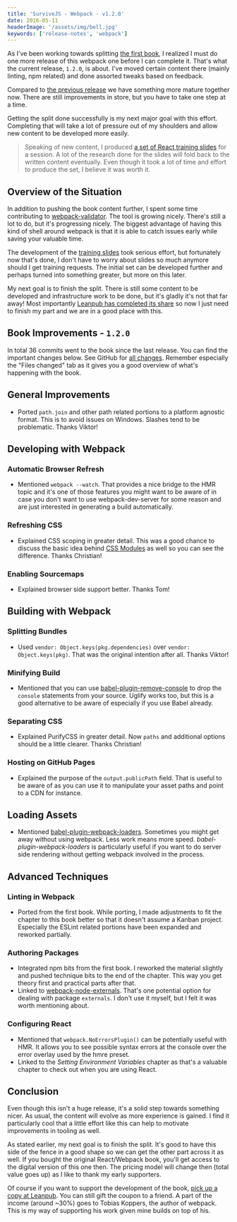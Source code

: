 ```yaml
---
title: 'SurviveJS - Webpack - v1.2.0'
date: 2016-05-11
headerImage: '/assets/img/bell.jpg'
keywords: ['release-notes', 'webpack']
---
```


As I've been working towards splitting [the first book](/react/introduction), I realized I must do one more release of this webpack one before I can complete it. That's what the current release, `1.2.0`, is about. I've moved certain content there (mainly linting, npm related) and done assorted tweaks based on feedback.

Compared to [the previous release](./survivejs-webpack-110) we have something more mature together now. There are still improvements in store, but you have to take one step at a time.

Getting the split done successfully is my next major goal with this effort. Completing that will take a lot of pressure out of my shoulders and allow new content to be developed more easily.

> Speaking of new content, I produced [a set of React training slides](https://survivejs.github.io/training/) for a session. A lot of the research done for the slides will fold back to the written content eventually. Even though it took a lot of time and effort to produce the set, I believe it was worth it.

## Overview of the Situation

In addition to pushing the book content further, I spent some time contributing to [webpack-validator](https://www.npmjs.com/package/webpack-validator). The tool is growing nicely. There's still a lot to do, but it's progressing nicely. The biggest advantage of having this kind of shell around webpack is that it is able to catch issues early while saving your valuable time.

The development of the [training slides](https://survivejs.github.io/training/) took serious effort, but fortunately now that's done, I don't have to worry about slides so much anymore should I get training requests. The initial set can be developed further and perhaps turned into something greater, but more on this later.

My next goal is to finish the split. There is still some content to be developed and infrastructure work to be done, but it's gladly it's not that far away! Most importantly [Leanpub has completed its share](https://leanpub.com/blog/2016/05/book-mitosis.html) so now I just need to finish my part and we are in a good place with this.

## Book Improvements - `1.2.0`

In total 36 commits went to the book since the last release. You can find the important changes below. See GitHub for [all changes](https://github.com/survivejs/webpack/compare/v1.1.0...v1.2.0). Remember especially the "Files changed" tab as it gives you a good overview of what's happening with the book.

## General Improvements

* Ported `path.join` and other path related portions to a platform agnostic format. This is to avoid issues on Windows. Slashes tend to be problematic. Thanks Viktor!

## Developing with Webpack

### Automatic Browser Refresh

* Mentioned `webpack --watch`. That provides a nice bridge to the HMR topic and it's one of those features you might want to be aware of in case you don't want to use webpack-dev-server for some reason and are just interested in generating a build automatically.

### Refreshing CSS

* Explained CSS scoping in greater detail. This was a good chance to discuss the basic idea behind [CSS Modules](https://github.com/css-modules/css-modules) as well so you can see the difference. Thanks Christian!

### Enabling Sourcemaps

* Explained browser side support better. Thanks Tom!

## Building with Webpack

### Splitting Bundles

* Used `vendor: Object.keys(pkg.dependencies)` over `vendor: Object.keys(pkg)`. That was the original intention after all. Thanks Viktor!

### Minifying Build

* Mentioned that you can use [babel-plugin-remove-console](https://www.npmjs.com/package/babel-plugin-remove-console) to drop the `console` statements from your source. Uglify works too, but this is a good alternative to be aware of especially if you use Babel already.

### Separating CSS

* Explained PurifyCSS in greater detail. Now `paths` and additional options should be a little clearer. Thanks Christian!

### Hosting on GitHub Pages

* Explained the purpose of the `output.publicPath` field. That is useful to be aware of as you can use it to manipulate your asset paths and point to a CDN for instance.

## Loading Assets

* Mentioned [babel-plugin-webpack-loaders](https://www.npmjs.com/package/babel-plugin-webpack-loaders). Sometimes you might get away without using webpack. Less work means more speed. *babel-plugin-webpack-loaders* is particularly useful if you want to do server side rendering without getting webpack involved in the process.

## Advanced Techniques

### Linting in Webpack

* Ported from the first book. While porting, I made adjustments to fit the chapter to this book better so that it doesn't assume a Kanban project. Especially the ESLint related portions have been expanded and reworked partially.

### Authoring Packages

* Integrated npm bits from the first book. I reworked the material slightly and pushed technique bits to the end of the chapter. This way you get theory first and practical parts after that.
* Linked to [webpack-node-externals](https://www.npmjs.com/package/webpack-node-externals). That's one potential option for dealing with package `externals`. I don't use it myself, but I felt it was worth mentioning about.

### Configuring React

* Mentioned that `webpack.NoErrorsPlugin()` can be potentially useful with HMR. It allows you to see possible syntax errors at the console over the error overlay used by the hmre preset.
* Linked to the *Setting Environment Variables* chapter as that's a valuable chapter to check out when you are using React.

## Conclusion

Even though this isn't a huge release, it's a solid step towards something nicer. As usual, the content will evolve as more experience is gained. I find it particularly cool that a little effort like this can help to motivate improvements in tooling as well.

As stated earlier, my next goal is to finish the split. It's good to have this side of the fence in a good shape so we can get the other part across it as well. If you bought the original React/Webpack book, you'll get access to the digital version of this one then. The pricing model will change then (total value goes up) as I like to thank my early supporters.

Of course if you want to support the development of the book, [pick up a copy at Leanpub](https://leanpub.com/survivejs-webpack). You can still gift the coupon to a friend. A part of the income (around ~30%) goes to Tobias Koppers, the author of webpack. This is my way of supporting his work given mine builds on top of his.
